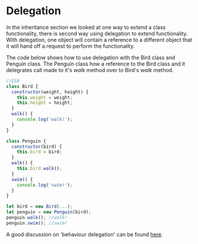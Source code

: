 # Delegation

In the inheritance section we looked at one way to extend a class functionality, there is second way using delegation to extend functionality. With delegation, one object will contain a reference to a different object that it will hand off a request to perform the functionality.

The code below shows how to use delegation with the Bird class and Penguin class. The Penguin class how a reference to the Bird class and it delegrates call made to it's _walk_ method over to Bird's _walk_ method.

```js
//ES6
class Bird {
  constructor(weight, height) {
    this.weight = weight;
    this.height = height;
  }
  walk() {
    console.log('walk!');
  }
}

class Penguin {
  constructor(bird) {
    this.bird = bird;
  }
  walk() {
    this.bird.walk();
  }
  swim() {
    console.log('swim!');
  }
}

let bird = new Bird(...);
let penguin = new Penguin(bird);
penguin.walk(); //walk!
penguin.swim(); //swim!
```

A good discussion on 'behaviour delegation' can be found [here](https://github.com/getify/You-Dont-Know-JS/blob/master/this%20%26%20object%20prototypes/ch6.md).
